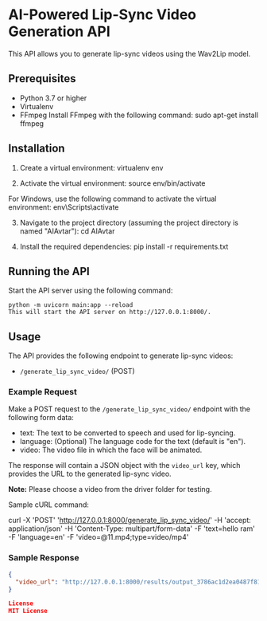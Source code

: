 # AI-Powered Lip-Sync Video Generation API

This API allows you to generate lip-sync videos using the Wav2Lip model.

## Prerequisites

- Python 3.7 or higher
- Virtualenv
- FFmpeg
  Install FFmpeg with the following command:
  sudo apt-get install ffmpeg

## Installation

1. Create a virtual environment:
   virtualenv env

2. Activate the virtual environment:
   source env/bin/activate

For Windows, use the following command to activate the virtual environment:
   env\Scripts\activate

3. Navigate to the project directory (assuming the project directory is named "AIAvtar"):
    cd AIAvtar

4. Install the required dependencies:
    pip install -r requirements.txt

## Running the API

Start the API server using the following command:

    python -m uvicorn main:app --reload
    This will start the API server on http://127.0.0.1:8000/.

## Usage

The API provides the following endpoint to generate lip-sync videos:

- `/generate_lip_sync_video/` (POST)

### Example Request

Make a POST request to the `/generate_lip_sync_video/` endpoint with the following form data:

- text: The text to be converted to speech and used for lip-syncing.
- language: (Optional) The language code for the text (default is "en").
- video: The video file in which the face will be animated.

The response will contain a JSON object with the `video_url` key, which provides the URL to the generated lip-sync video.

**Note:** Please choose a video from the driver folder for testing.

Sample cURL command:

curl -X 'POST'
'http://127.0.0.1:8000/generate_lip_sync_video/'
-H 'accept: application/json'
-H 'Content-Type: multipart/form-data'
-F 'text=hello ram'
-F 'language=en'
-F 'video=@11.mp4;type=video/mp4'

### Sample Response

```json
{
  "video_url": "http://127.0.0.1:8000/results/output_3786ac1d2ea0487f81ec1bcba5bc707e.mp4"
}

License
MIT License